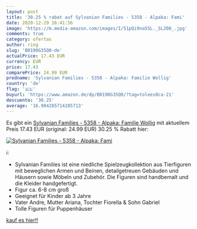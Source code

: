 ```yaml
---
layout: post
title: '30.25 % rabat auf Sylvanian Families - 5358 - Alpaka: Fami'
date: 2020-12-29 16:41:56
image: 'https://m.media-amazon.com/images/I/51pQi9na5SL._SL200_.jpg'
comments: true
category: ofertas
author: ring
slug: 'B0190G35Q0-de'
actualPrice: 17.43 EUR
currency: EUR
price: 17.43
comparePrice: 24.99 EUR
prodname: 'Sylvanian Families - 5358 - Alpaka: Familie Wollig'
country: 'de'
flag: '🇩🇪'
buyurl: 'https://www.amazon.de/dp/B0190G35Q0/?tag=tolees0ca-21'
descuento: '30.25'
average: '16.904285714285713'
---
```


Es gibt ein [Sylvanian Families - 5358 - Alpaka: Familie Wollig](https://www.amazon.de/dp/B0190G35Q0/?tag=tolees0ca-21) mit aktuellem Preis 17.43 EUR (original: 24.99 EUR) 30.25 % Rabatt hier:

[![Sylvanian Families - 5358 - Alpaka: Fami](https://m.media-amazon.com/images/I/51pQi9na5SL._SL200_.jpg)](https://www.amazon.de/dp/B0190G35Q0/?tag=tolees0ca-21)

ℹ️:

- Sylvanian Families ist eine niedliche Spielzeugkollektion aus Tierfiguren mit beweglichen Armen und Beinen, detailgetreuen Gebäuden und Häusern sowie Möbeln und Zubehör. Die Figuren sind handbemalt und die Kleider handgefertigt.
- Figur ca. 6-8 cm groß
- Geeignet für Kinder ab 3 Jahre
- Vater Andre, Mutter Ariana, Tochter Fiorella & Sohn Gabriel
- Tolle Figuren für Puppenhäuser

[kauf es hier!!](https://www.amazon.de/dp/B0190G35Q0/?tag=tolees0ca-21)
